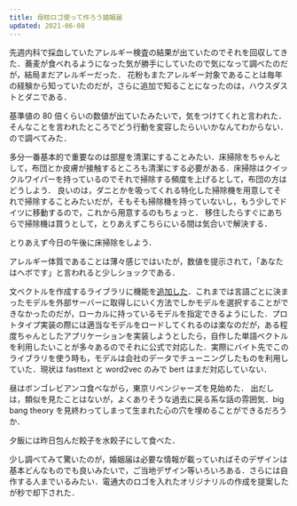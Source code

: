 ```yaml
---
title: 母校ロゴ使って作ろう婚姻届
updated: 2021-06-08
---
```


先週内科で採血していたアレルギー検査の結果が出ていたのでそれを回収してきた．蕎麦が食べれるようになった気が勝手にしていたので気になって調べたのだが，結局まだアレルギーだった．
花粉もまたアレルギー対象であることは毎年の経験から知っていたのだが，さらに追加で知ることになったのは，ハウスダストとダニである．

基準値の 80 倍くらいの数値が出ていたみたいで，気をつけてくれと言われた．そんなことを言われたところでどう行動を変容したらいいかなんてわからない．ので調べてみた．

多分一番基本的で重要なのは部屋を清潔にすることみたい．床掃除をちゃんとして，布団とか皮膚が接触するところも清潔にする必要がある．床掃除はクイックルワイパーを持っているのでそれで掃除する頻度を上げるとして，布団の方はどうしよう．
良いのは，ダニとかを吸ってくれる特化した掃除機を用意してそれで掃除することみたいだが，そもそも掃除機を持っていないし，もう少しでドイツに移動するので，これから用意するのもちょっと．
移住したらすぐにあちらで掃除機は買うとして，とりあえずこちらにいる間は気合いで解決する．

とりあえず今日の午後に床掃除をしよう．

アレルギー体質であることは薄々感じではいたが，数値を提示されて，「あなたはヘボです」と言われると少しショックである．

文ベクトルを作成するライブラリに機能を[追加した](https://github.com/tofunlp/sister/pull/164)．これまでは言語ごとに決まったモデルを外部サーバーに取得しにいく方法でしかモデルを選択することができなかったのだが，ローカルに持っているモデルを指定できるようにした．プロトタイプ実装の際には適当なモデルをロードしてくれるのは楽なのだが，ある程度ちゃんとしたアプリケーションを実装しようとしたら，自作した単語ベクトルを利用したいことが多々あるのでそれに公式で対応した．実際にバイト先でこのライブラリを使う時も，モデルは会社のデータでチューニングしたものを利用していた．現状は fasttext と word2vec のみで bert はまだ対応していない．

昼はボンゴレビアンコ食べながら，東京リベンジャーズを見始めた．
出だしは，類似を見たことはないが，よくありそうな過去に戻る系な話の雰囲気．big bang theory を見終わってしまって生まれた心の穴を埋めることができるだろうか．

夕飯には昨日包んだ餃子を水餃子にして食べた．

少し調べてみて驚いたのが，婚姻届は必要な情報が載っていればそのデザインは基本どんなものでも良いみたいで，ご当地デザイン等いろいろある．さらには自作する人までいるみたい．電通大のロゴを入れたオリジナリルの作成を提案したが秒で却下された．
